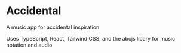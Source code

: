 # Accidental
A music app for accidental inspiration

Uses TypeScript, React, Tailwind CSS, and the abcjs libary for music notation and audio
